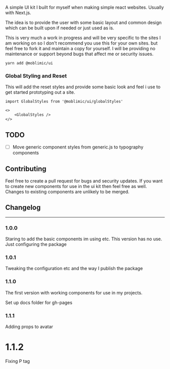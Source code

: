 A simple UI kit I built for myself when making simple react websites. Usually with Next.js.

The idea is to provide the user with some basic layout and common design which can be built upon if needed or just used as is.

This is very much a work in progress and will be very specific to the sites I am working on so I don't recommend you use this for your own sites. but feel free to fork it and maintain a copy for yourself.
I will be providing no maintenance or support beyond bugs that affect me or security issues.

```
yarn add @moblimic/ui
```

### Global Styling and Reset

This will add the reset styles and provide some basic look and feel i use to get started prototyping out a site.

```
import GlobalStyles from '@moblimic/ui/globalStyles'

<>
    <GlobalStyles />
</>
```

## TODO

- [ ] Move generic component styles from generic.js to typography components

## Contributing

Feel free to create a pull request for bugs and security updates. If you want to create new components for use in the ui kit then feel free as well. Changes to existing components are unlikely to be merged.

## Changelog

---

### 1.0.0

Staring to add the basic components im using etc. This version has no use. Just configuring the package

### 1.0.1

Tweaking the configuration etc and the way I publish the package

### 1.1.0

The first version with working components for use in my projects.

Set up docs folder for gh-pages

### 1.1.1

Adding props to avatar

# 1.1.2

Fixing P tag
